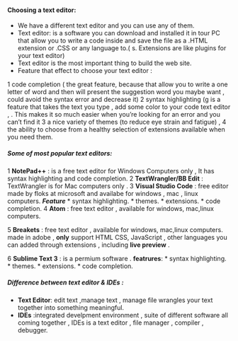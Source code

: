 #### Choosing a text editor:
* We have a different text editor and you can use any of them.
* Text editor: is a software you can download and installed it in tour PC  that allow you to write a code inside and save the file as a .HTML extension or .CSS or any language to.( s. Extensions are like plugins for your text editor)
* Text editor is the most important thing to build the web site.
* Feature that effect to choose your text editor :

1 code completion ( the great feature, because that allow you to write a one letter of word and then will present the suggestion word you maybe want , could avoid the syntax error and decrease it)
2 syntax highlighting (g is a feature that takes the text you type , add some color to your code text editor , . This makes it so much easier when you’re looking for an error and you can’t find it
3 a nice variety of themes (to reduce eye strain and fatigue) , 
4 the ability to choose from a healthy selection of extensions available when you need them.

##### Some of most popular text editors:
1 **NotePad++** : is a free text editor for Windows Computers only , It has syntax highlighting and code completion.
2 **TextWrangler/BB Edit** : TextWrangler is for Mac computers only .
3 **Visual Studio Code** : free editor made by floks at microsoft and availabe for windows , mac , linux computers.
     ***Feature*** 
         * syntax highlighting.
         * themes.
         * extensions.
         * code completion.
4 **Atom** : free text editor , available for windows, mac,linux computers.

5 **Breakets** : free text editor , available  for windows, mac,linux computers. made in adobe , **only** support HTML CSS, JavaScript , other languages you can added through extensions , including **live preview** .

6 **Sublime Text 3** : is a permium software .
     **featrures**:
         * syntax highlighting.
         * themes.
         * extensions.
         * code completion.

##### Difference between *text editor & IDEs* :
 * **Text Editor**: edit text ,manage text , manage file wrangles your text together into something meaningful.
 * **IDEs** :integrated develpment environment , suite of different software all coming together  , IDEs is a text editor , file manager , compiler , debugger.


